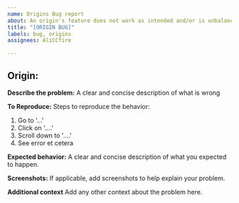 ```yaml
---
name: Origins Bug report
about: An origin's feature does not work as intended and/or is unbalanced
title: "[ORIGIN BUG]"
labels: bug, origins
assignees: AliCCfire

---
```


**Origin:**
- 
**Describe the problem:**
A clear and concise description of what is wrong

**To Reproduce:**
Steps to reproduce the behavior:
1. Go to '...'
2. Click on '....'
3. Scroll down to '....'
4. See error
et cetera

**Expected behavior:**
A clear and concise description of what you expected to happen.

**Screenshots:**
If applicable, add screenshots to help explain your problem.

**Additional context**
Add any other context about the problem here.
